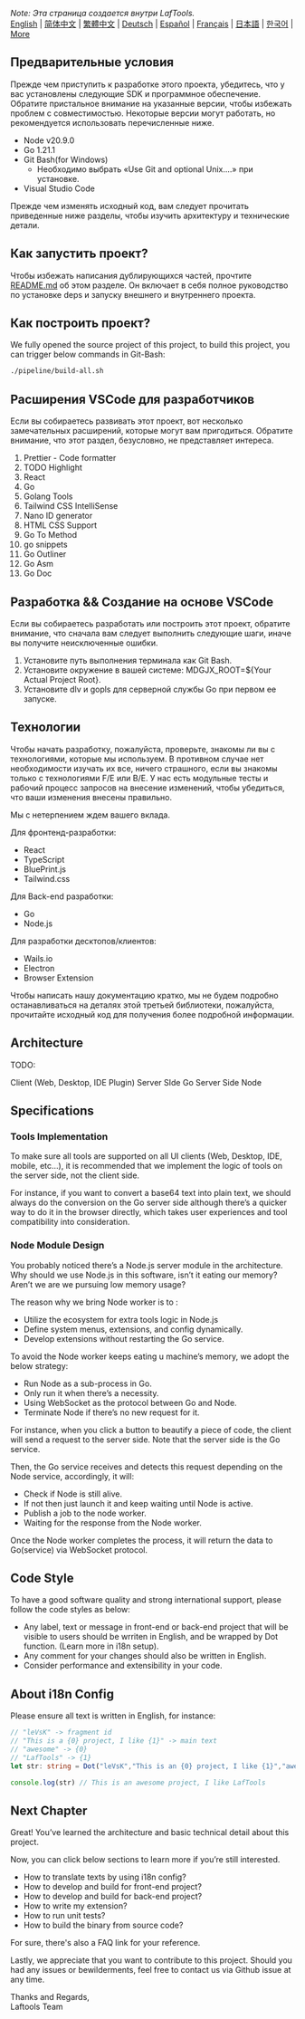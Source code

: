 <i>Note: Эта страница создается внутри LafTools.</i> <br/> [English](/docs/en_US/CONTRIBUTION.md)  |  [简体中文](/docs/zh_CN/CONTRIBUTION.md)  |  [繁體中文](/docs/zh_HK/CONTRIBUTION.md)  |  [Deutsch](/docs/de/CONTRIBUTION.md)  |  [Español](/docs/es/CONTRIBUTION.md)  |  [Français](/docs/fr/CONTRIBUTION.md)  |  [日本語](/docs/ja/CONTRIBUTION.md)  |  [한국어](/docs/ko/CONTRIBUTION.md) | [More](/docs/) <br/>

## Предварительные условия

Прежде чем приступить к разработке этого проекта, убедитесь, что у вас установлены следующие SDK и программное обеспечение. Обратите пристальное внимание на указанные версии, чтобы избежать проблем с совместимостью. Некоторые версии могут работать, но рекомендуется использовать перечисленные ниже.

- Node v20.9.0
- Go 1.21.1
- Git Bash(for Windows)
  - Необходимо выбрать «Use Git and optional Unix....» при установке.
- Visual Studio Code

Прежде чем изменять исходный код, вам следует прочитать приведенные ниже разделы, чтобы изучить архитектуру и технические детали.

## Как запустить проект?

Чтобы избежать написания дублирующихся частей, прочтите [README.md](../README.md) об этом разделе. Он включает в себя полное руководство по установке deps и запуску внешнего и внутреннего проекта.

## Как построить проект?

We fully opened the source project of this project, to build this project, you can trigger below commands in Git-Bash:

```bash
./pipeline/build-all.sh
```

## Расширения VSCode для разработчиков

Если вы собираетесь развивать этот проект, вот несколько замечательных расширений, которые могут вам пригодиться. Обратите внимание, что этот раздел, безусловно, не представляет интереса.

1. Prettier - Code formatter
2. TODO Highlight
3. React
4. Go
5. Golang Tools
6. Tailwind CSS IntelliSense
7. Nano ID generator
8. HTML CSS Support
9. Go To Method
10. go snippets
11. Go Outliner
12. Go Asm
13. Go Doc

## Разработка && Создание на основе VSCode

Если вы собираетесь разработать или построить этот проект, обратите внимание, что сначала вам следует выполнить следующие шаги, иначе вы получите неисключенные ошибки.

1. Установите путь выполнения терминала как Git Bash.
2. Установите окружение в вашей системе: MDGJX_ROOT=${Your Actual Project Root}.
3. Установите dlv и gopls для серверной службы Go при первом ее запуске.

## Технологии

Чтобы начать разработку, пожалуйста, проверьте, знакомы ли вы с технологиями, которые мы используем. В противном случае нет необходимости изучать их все, ничего страшного, если вы знакомы только с технологиями F/E или B/E. У нас есть модульные тесты и рабочий процесс запросов на внесение изменений, чтобы убедиться, что ваши изменения внесены правильно.

Мы с нетерпением ждем вашего вклада.

Для фронтенд-разработки:

- React
- TypeScript
- BluePrint.js
- Tailwind.css

Для Back-end разработки:

- Go
- Node.js

Для разработки десктопов/клиентов:

- Wails.io
- Electron
- Browser Extension

Чтобы написать нашу документацию кратко, мы не будем подробно останавливаться на деталях этой третьей библиотеки, пожалуйста, прочитайте исходный код для получения более подробной информации.

## Architecture

TODO:

Client (Web, Desktop, IDE Plugin)
<interact with>
Server SIde Go
<interact with>
Server Side Node

## Specifications

### Tools Implementation

To make sure all tools are supported on all UI clients (Web, Desktop, IDE, mobile, etc…), it is recommended that we implement the logic of tools on the server side, not the client side.

For instance, if you want to convert a base64 text into plain text, we should always do the conversion on the Go server side although there’s a quicker way to do it in the browser directly, which takes user experiences and tool compatibility into consideration.

### Node Module Design

You probably noticed there’s a Node.js server module in the architecture. Why should we use Node.js in this software, isn’t it eating our memory? Aren’t we are we pursuing low memory usage?

The reason why we bring Node worker is to :

- Utilize the ecosystem for extra tools logic in Node.js
- Define system menus, extensions, and config dynamically.
- Develop extensions without restarting the Go service.

To avoid the Node worker keeps eating u machine’s memory, we adopt the below strategy:

- Run Node as a sub-process in Go.
- Only run it when there’s a necessity.
- Using WebSocket as the protocol between Go and Node.
- Terminate Node if there’s no new request for it.

For instance, when you click a button to beautify a piece of code, the client will send a request to the server side. Note that the server side is the Go service.

Then, the Go service receives and detects this request depending on the Node service, accordingly, it will:

- Check if Node is still alive.
- If not then just launch it and keep waiting until Node is active.
- Publish a job to the node worker.
- Waiting for the response from the Node worker.

Once the Node worker completes the process, it will return the data to Go(service) via WebSocket protocol.

## Code Style

To have a good software quality and strong international support, please follow the code styles as below:

- Any label, text or message in front-end or back-end project that will be visible to users should be wrriten in English, and be wrapped by Dot function. (Learn more in i18n setup).
- Any comment for your changes should also be written in English.
- Consider performance and extensibility in your code.

## About i18n Config

Please ensure all text is written in English, for instance:

```Typescript
// "leVsK" -> fragment id
// "This is a {0} project, I like {1}" -> main text
// "awesome" -> {0}
// "LafTools" -> {1}
let str: string = Dot("leVsK","This is an {0} project, I like {1}","awesome","LafTools")

console.log(str) // This is an awesome project, I like LafTools
```

## Next Chapter

Great! You’ve learned the architecture and basic technical detail about this project.

Now, you can click below sections to learn more if you’re still interested.

- How to translate texts by using i18n config?
- How to develop and build for front-end project?
- How to develop and build for back-end project?
- How to write my extension?
- How to run unit tests?
- How to build the binary from source code?

For sure, there's also a FAQ link for your reference.

Lastly, we appreciate that you want to contribute to this project. Should you had any issues or bewilderments, feel free to contact us via Github issue at any time.

Thanks and Regards,  
Laftools Team
